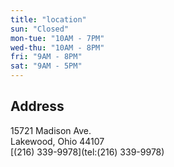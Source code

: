 ```yaml
---
title: "location"
sun: "Closed"
mon-tue: "10AM - 7PM"
wed-thu: "10AM - 8PM"
fri: "9AM - 8PM"
sat: "9AM - 5PM"
---
```


## Address

15721 Madison Ave.  
Lakewood, Ohio 44107  
[(216) 339-9978](tel:(216) 339-9978)



